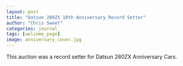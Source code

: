 ```yaml
---
layout: post
title: "Datsun 280ZX 10th Anniversary Record Setter"
author: "Chris Sweet"
categories: journal
tags: [welcome_page]
image: anniversary_cover.jpg
---
```


This auction was a record setter for Datsun 280ZX Anniversary Cars.

